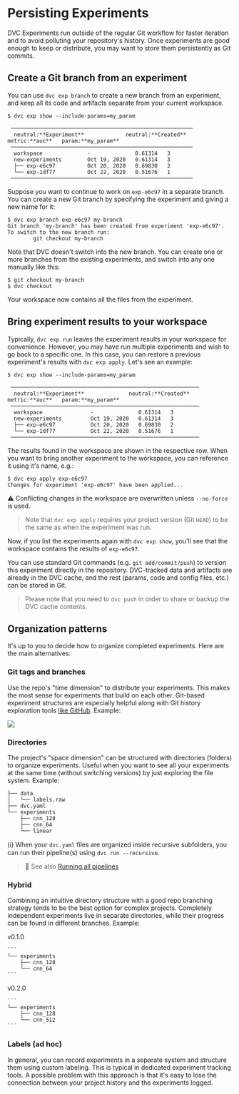 # Persisting Experiments

DVC Experiments run outside of the regular Git workflow for faster iteration and
to avoid polluting your <abbr>repository</abbr>'s history. Once experiments are
good enough to keep or distribute, you may want to store them persistently as
Git commits.

## Create a Git branch from an experiment

You can use `dvc exp branch` to create a new branch from an experiment, and keep
all its code and artifacts separate from your current <abbr>workspace</abbr>.

```dvc
$ dvc exp show --include-params=my_param
```

```dvctable
 ─────────────────────────────────────────────────────────
  neutral:**Experiment**             neutral:**Created**            metric:**auc**   param:**my_param**
 ─────────────────────────────────────────────────────────
  workspace              -              0.61314   3
  new-experiments        Oct 19, 2020   0.61314   3
  ├── exp-e6c97          Oct 20, 2020   0.69830   2
  └── exp-1df77          Oct 22, 2020   0.51676   1
 ─────────────────────────────────────────────────────────
```

Suppose you want to continue to work on `exp-e6c97` in a separate branch. You
can create a new Git branch by specifying the experiment and giving a new name
for it:

```dvc
$ dvc exp branch exp-e6c97 my-branch
Git branch 'my-branch' has been created from experiment 'exp-e6c97'.
To switch to the new branch run:
        git checkout my-branch
```

Note that DVC doesn't switch into the new branch. You can create one or more
branches from the existing experiments, and switch into any one manually like
this:

```dvc
$ git checkout my-branch
$ dvc checkout
```

Your workspace now contains all the files from the experiment.

## Bring experiment results to your workspace

Typically, `dvc exp run` leaves the experiment results in your workspace for
convenience. However, you may have run multiple experiments and wish to go back
to a specific one. In this case, you can restore a previous experiment's results
with `dvc exp apply`. Let's see an example:

```dvc
$ dvc exp show --include-params=my_param
```

```dvctable
 ───────────────────────────────────────────────────────────
  neutral:**Experiment**              neutral:**Created**            metric:**auc**   param:**my_param**
 ───────────────────────────────────────────────────────────
  workspace               -              0.61314   3
  new-experiments         Oct 19, 2020   0.61314   3
  ├── exp-e6c97           Oct 20, 2020   0.69830   2
  └── exp-1df77           Oct 22, 2020   0.51676   1
 ───────────────────────────────────────────────────────────
```

The results found in the workspace are shown in the respective row. When you
want to bring another experiment to the workspace, you can reference it using
it's name, e.g.:

```dvc
$ dvc exp apply exp-e6c97
Changes for experiment 'exp-e6c97' have been applied...
```

⚠️ Conflicting changes in the workspace are overwritten unless `--no-force` is
used.

> Note that `dvc exp apply` requires your project version (Git `HEAD`) to be the
> same as when the experiment was run.

Now, if you list the experiments again with `dvc exp show`, you'll see that the
workspace contains the results of `exp-e6c97`.

You can use standard Git commands (e.g. `git add/commit/push`) to version this
experiment directly in the <abbr>repository</abbr>. DVC-tracked data and
artifacts are already in the DVC cache, and the rest (params, code and config
files, etc.) can be stored in Git.

> Please note that you need to `dvc push` in order to share or backup the DVC
> cache contents.

## Organization patterns

It's up to you to decide how to organize completed experiments. Here are the
main alternatives:

### Git tags and branches

Use the repo's "time dimension" to distribute your experiments. This makes the
most sense for experiments that build on each other. Git-based experiment
structures are especially helpful along with Git history exploration tools [like
GitHub]. Example:

![](/img/exp-branches.png)

### Directories

The project's "space dimension" can be structured with directories (folders) to
organize experiments. Useful when you want to see all your experiments at the
same time (without switching versions) by just exploring the file system.
Example:

```
├── data
│   └── labels.raw
├── dvc.yaml
└── experiments
    ├── cnn_128
    ├── cnn_64
    └── linear
```

(ℹ️) When your `dvc.yaml` files are organized inside recursive subfolders, you
can run their pipeline(s) using `dvc run --recursive`.

> 📖 See also [Running all pipelines]

### Hybrid

Combining an intuitive directory structure with a good repo branching strategy
tends to be the best option for complex projects. Completely independent
experiments live in separate directories, while their progress can be found in
different branches. Example:

<cards>

  <card href="/doc/start">
    v0.1.0

    ```
    └── experiments
        ├── cnn_128
        └── cnn_64
    ```

  </card>

  <card href="/doc/user-guide">
    v0.2.0

    ```
    └── experiments
        ├── cnn_128
        └── cnn_512
    ```

  </card>

</cards>

### Labels (ad hoc)

In general, you can record experiments in a separate system and structure them
using custom labeling. This is typical in dedicated experiment tracking tools. A
possible problem with this approach is that it's easy to lose the connection
between your project history and the experiments logged.

[like github]:
  https://docs.github.com/en/github/visualizing-repository-data-with-graphs/viewing-a-repositorys-network
[running all pipelines]:
  /doc/user-guide/experiment-management/running-experiments#running-all-pipelines
